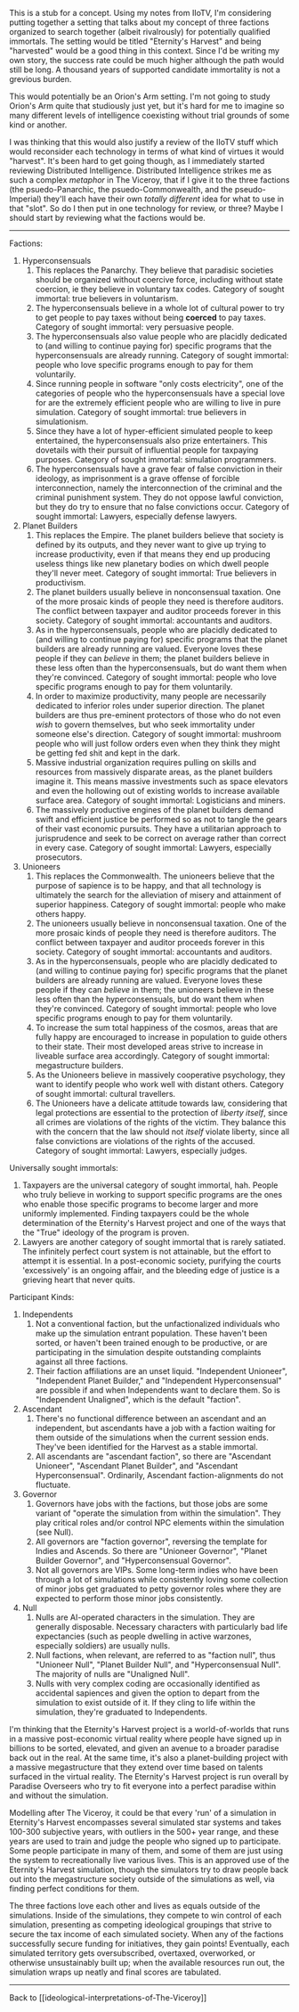 This is a stub for a concept.  Using my notes from IIoTV, I'm considering putting together a setting that talks about my concept of three factions organized to search together (albeit rivalrously) for potentially qualified immortals.  The setting would be titled "Eternity's Harvest" and being "harvested" would be a good thing in this context.  Since I'd be writing my own story, the success rate could be much higher although the path would still be long.  A thousand years of supported candidate immortality is not a grevious burden.

This would potentially be an Orion's Arm setting.  I'm not going to study Orion's Arm quite that studiously just yet, but it's hard for me to imagine so many different levels of intelligence coexisting without trial grounds of some kind or another.

I was thinking that this would also justify a review of the IIoTV stuff which would reconsider each technology in terms of what kind of virtues it would "harvest".  It's been hard to get going though, as I immediately started reviewing Distributed Intelligence.  Distributed Intelligence strikes me as such a complex *metaphor* in The Viceroy, that if I give it to the three factions (the psuedo-Panarchic, the psuedo-Commonwealth, and the pseudo-Imperial) they'll each have their own *totally different* idea for what to use in that "slot".  So do I then put in one technology for review, or three?  Maybe I should start by reviewing what the factions would be.

---
Factions:
1.  Hyperconsensuals
	1.  This replaces the Panarchy.  They believe that paradisic societies should be organized without coercive force, including without state coercion, ie they believe in voluntary tax codes.  Category of sought immortal: true believers in voluntarism.
	2.  The hyperconsensuals believe in a whole lot of cultural power to try to get people to pay taxes without being **coerced** to pay taxes.  Category of sought immortal: very persuasive people.
	3.  The hyperconsensuals also value people who are placidly dedicated to (and willing to continue paying for) specific programs that the hyperconsensuals are already running.  Category of sought immortal: people who love specific programs enough to pay for them voluntarily.
	4.  Since running people in software "only costs electricity", one of the categories of people who the hyperconsensuals have a special love for are the extremely efficient people who are willing to live in pure simulation.  Category of sought immortal:  true believers in simulationism.
	5.  Since they have a lot of hyper-efficient simulated people to keep entertained, the hyperconsensuals also prize entertainers.  This dovetails with their pursuit of influential people for taxpaying purposes.  Category of sought immortal: simulation programmers.
	6.  The hyperconsensuals have a grave fear of false conviction in their ideology, as imprisonment is a grave offense of forcible interconnection, namely the interconnection of the criminal and the criminal punishment system.  They do not oppose lawful conviction, but they do try to ensure that no false convictions occur.  Category of sought immortal:  Lawyers, especially defense lawyers.
2.  Planet Builders
	1.  This replaces the Empire.  The planet builders believe that society is defined by its outputs, and they never want to give up trying to increase productivity, even if that means they end up producing useless things like new planetary bodies on which dwell people they'll never meet.  Category of sought immortal:  True believers in productivism.
	2.  The planet builders usually believe in nonconsensual taxation.  One of the more prosaic kinds of people they need is therefore auditors.  The conflict between taxpayer and auditor proceeds forever in this society.  Category of sought immortal: accountants and auditors.
	3.  As in the hyperconsensuals, people who are placidly dedicated to (and willing to continue paying for) specific programs that the planet builders are already running are valued.  Everyone loves these people if they can *believe* in them; the planet builders believe in these less often than the hyperconsensuals, but do want them when they're convinced.  Category of sought immortal: people who love specific programs enough to pay for them voluntarily.  
	4.  In order to maximize productivity, many people are necessarily dedicated to inferior roles under superior direction.  The planet builders are thus pre-eminent protectors of those who do not even *wish* to govern themselves, but who seek immortality under someone else's direction.  Category of sought immortal: mushroom people who will just follow orders even when they think they might be getting fed shit and kept in the dark.
	5.  Massive industrial organization requires pulling on skills and resources from massively disparate areas, as the planet builders imagine it.  This means massive investments such as space elevators and even the hollowing out of existing worlds to increase available surface area.  Category of sought immortal:  Logisticians and miners.
	6.  The massively productive engines of the planet builders demand swift and efficient justice be performed so as not to tangle the gears of their vast economic pursuits.  They have a utilitarian approach to jurisprudence and seek to be correct on average rather than correct in every case.  Category of sought immortal:  Lawyers, especially prosecutors.
3.  Unioneers
	1.  This replaces the Commonwealth.  The unioneers believe that the purpose of sapience is to be happy, and that all technology is ultimately the search for the alleviation of misery and attainment of superior happiness.  Category of sought immortal: people who make others happy.
	2.  The unioneers usually believe in nonconsensual taxation.  One of the more prosaic kinds of people they need is therefore auditors.  The conflict between taxpayer and auditor proceeds forever in this society.  Category of sought immortal: accountants and auditors.
	3.  As in the hyperconsensuals, people who are placidly dedicated to (and willing to continue paying for) specific programs that the planet builders are already running are valued.  Everyone loves these people if they can *believe* in them; the unioneers believe in these less often than the hyperconsensuals, but do want them when they're convinced.  Category of sought immortal: people who love specific programs enough to pay for them voluntarily.  
	4.  To increase the sum total happiness of the cosmos, areas that are fully happy are encouraged to increase in population to guide others to their state.  Their most developed areas strive to increase in liveable surface area accordingly.  Category of sought immortal: megastructure builders.
	5.  As the Unioneers believe in massively cooperative psychology, they want to identify people who work well with distant others.  Category of sought immortal: cultural travellers.
	6.  The Unioneers have a delicate attitude towards law, considering that legal protections are essential to the protection of *liberty itself*, since all crimes are violations of the rights of the victim.  They balance this with the concern that the law should not *itself* violate liberty, since all false convictions are violations of the rights of the accused.  Category of sought immortal:  Lawyers, especially judges.

Universally sought immortals:
1. Taxpayers are the universal category of sought immortal, hah.  People who truly believe in working to support specific programs are the ones who enable those specific programs to become larger and more uniformly implemented.  Finding taxpayers could be the whole determination of the Eternity's Harvest project and one of the ways that the "True" ideology of the program is proven.
2. Lawyers are another category of sought immortal that is rarely satiated.  The infinitely perfect court system is not attainable, but the effort to attempt it is essential.  In a post-economic society, purifying the courts 'excessively' is an ongoing affair, and the bleeding edge of justice is a grieving heart that never quits.

Participant Kinds:
1.  Independents
	1.  Not a conventional faction, but the unfactionalized individuals who make up the simulation entrant population.  These haven't been sorted, or haven't been trained enough to be productive, or are participating in the simulation despite outstanding complaints against all three factions.
	2. Their faction affiliations are an unset liquid.  "Independent Unioneer", "Independent Planet Builder," and "Independent Hyperconsensual" are possible if and when Independents want to declare them.  So is "Independent Unaligned", which is the default "faction".
2.  Ascendant
	1.  There's no functional difference between an ascendant and an independent, but ascendants have a job with a faction waiting for them outside of the simulations when the current session ends.  They've been identified for the Harvest as a stable immortal.
	2.  All ascendants are "ascendant faction", so there are "Ascendant Unioneer", "Ascendant Planet Builder", and "Ascendant Hyperconsensual".  Ordinarily, Ascendant faction-alignments do not fluctuate.
3.  Governor
	1.  Governors have jobs with the factions, but those jobs are some variant of "operate the simulation from within the simulation".  They play critical roles and/or control NPC elements within the simulation (see Null).
	2.  All governors are "faction governor", reversing the template for Indies and Ascends.  So there are "Unioneer Governor", "Planet Builder Governor", and "Hyperconsensual Governor".
	3.  Not all governors are VIPs.  Some long-term indies who have been through a lot of simulations while consistently loving some collection of minor jobs get graduated to petty governor roles where they are expected to perform those minor jobs consistently.
4.  Null
	1.  Nulls are AI-operated characters in the simulation.  They are generally disposable.  Necessary characters with particularly bad life expectancies (such as people dwelling in active warzones, especially soldiers) are usually nulls.
	2.  Null factions, when relevant, are referred to as "faction null", thus "Unioneer Null", "Planet Builder Null", and "Hyperconsensual Null".  The majority of nulls are "Unaligned Null".
	3.  Nulls with very complex coding are occasionally identified as accidental sapiences and given the option to depart from the simulation to exist outside of it.  If they cling to life within the simulation, they're graduated to Independents.

I'm thinking that the Eternity's Harvest project is a world-of-worlds that runs in a massive post-economic virtual reality where people have signed up in billions to be sorted, elevated, and given an avenue to a broader paradise back out in the real.  At the same time, it's also a planet-building project with a massive megastructure that they extend over time based on talents surfaced in the virtual reality.  The Eternity's Harvest project is run overall by Paradise Overseers who try to fit everyone into a perfect paradise within and without the simulation.

Modelling after The Viceroy, it could be that every 'run' of a simulation in Eternity's Harvest encompasses several simulated star systems and takes 100-300 subjective years, with outliers in the 500+ year range, and these years are used to train and judge the people who signed up to participate.  Some people participate in many of them, and some of them are just using the system to recreationally live various lives.  This is an approved use of the Eternity's Harvest simulation, though the simulators try to draw people back out into the megastructure society outside of the simulations as well, via finding perfect conditions for them.

The three factions love each other and lives as equals outside of the simulations.  Inside of the simulations, they compete to win control of each simulation, presenting as competing ideological groupings that strive to secure the tax income of each simulated society.  When any of the factions successfully secure funding for initiatives, they gain points!  Eventually, each simulated territory gets oversubscribed, overtaxed, overworked, or otherwise unsustainably built up; when the available resources run out, the simulation wraps up neatly and final scores are tabulated.

---
Back to [[ideological-interpretations-of-The-Viceroy]]
